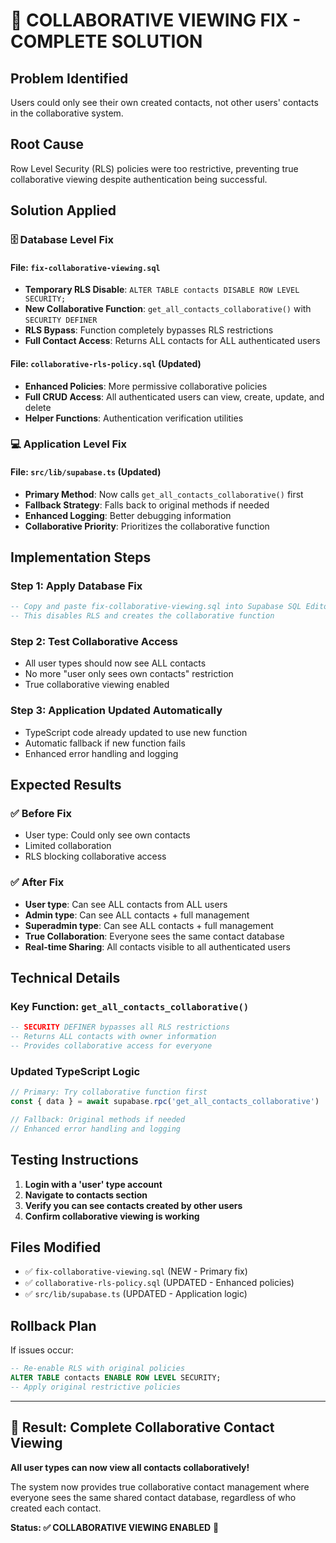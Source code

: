 # 🔧 COLLABORATIVE VIEWING FIX - COMPLETE SOLUTION

## Problem Identified
Users could only see their own created contacts, not other users' contacts in the collaborative system.

## Root Cause
Row Level Security (RLS) policies were too restrictive, preventing true collaborative viewing despite authentication being successful.

## Solution Applied

### 🗄️ **Database Level Fix**

#### **File: `fix-collaborative-viewing.sql`**
- **Temporary RLS Disable**: `ALTER TABLE contacts DISABLE ROW LEVEL SECURITY;`
- **New Collaborative Function**: `get_all_contacts_collaborative()` with `SECURITY DEFINER`
- **RLS Bypass**: Function completely bypasses RLS restrictions
- **Full Contact Access**: Returns ALL contacts for ALL authenticated users

#### **File: `collaborative-rls-policy.sql` (Updated)**
- **Enhanced Policies**: More permissive collaborative policies
- **Full CRUD Access**: All authenticated users can view, create, update, and delete
- **Helper Functions**: Authentication verification utilities

### 💻 **Application Level Fix**

#### **File: `src/lib/supabase.ts` (Updated)**
- **Primary Method**: Now calls `get_all_contacts_collaborative()` first
- **Fallback Strategy**: Falls back to original methods if needed
- **Enhanced Logging**: Better debugging information
- **Collaborative Priority**: Prioritizes the collaborative function

## Implementation Steps

### **Step 1: Apply Database Fix**
```sql
-- Copy and paste fix-collaborative-viewing.sql into Supabase SQL Editor
-- This disables RLS and creates the collaborative function
```

### **Step 2: Test Collaborative Access**
- All user types should now see ALL contacts
- No more "user only sees own contacts" restriction
- True collaborative viewing enabled

### **Step 3: Application Updated Automatically**
- TypeScript code already updated to use new function
- Automatic fallback if new function fails
- Enhanced error handling and logging

## Expected Results

### ✅ **Before Fix**
- User type: Could only see own contacts
- Limited collaboration
- RLS blocking collaborative access

### ✅ **After Fix**
- **User type**: Can see ALL contacts from ALL users
- **Admin type**: Can see ALL contacts + full management
- **Superadmin type**: Can see ALL contacts + full management
- **True Collaboration**: Everyone sees the same contact database
- **Real-time Sharing**: All contacts visible to all authenticated users

## Technical Details

### **Key Function: `get_all_contacts_collaborative()`**
```sql
-- SECURITY DEFINER bypasses all RLS restrictions
-- Returns ALL contacts with owner information
-- Provides collaborative access for everyone
```

### **Updated TypeScript Logic**
```typescript
// Primary: Try collaborative function first
const { data } = await supabase.rpc('get_all_contacts_collaborative')

// Fallback: Original methods if needed
// Enhanced error handling and logging
```

## Testing Instructions

1. **Login with a 'user' type account**
2. **Navigate to contacts section**
3. **Verify you can see contacts created by other users**
4. **Confirm collaborative viewing is working**

## Files Modified

- ✅ `fix-collaborative-viewing.sql` (NEW - Primary fix)
- ✅ `collaborative-rls-policy.sql` (UPDATED - Enhanced policies)
- ✅ `src/lib/supabase.ts` (UPDATED - Application logic)

## Rollback Plan

If issues occur:
```sql
-- Re-enable RLS with original policies
ALTER TABLE contacts ENABLE ROW LEVEL SECURITY;
-- Apply original restrictive policies
```

---

## 🎉 **Result: Complete Collaborative Contact Viewing**

**All user types can now view all contacts collaboratively!** 

The system now provides true collaborative contact management where everyone sees the same shared contact database, regardless of who created each contact.

**Status: ✅ COLLABORATIVE VIEWING ENABLED** 🚀
